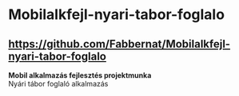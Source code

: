 # Mobilalkfejl-nyari-tabor-foglalo
## https://github.com/Fabbernat/Mobilalkfejl-nyari-tabor-foglalo
**Mobil alkalmazás fejlesztés projektmunka**  
Nyári tábor foglaló alkalmazás  
